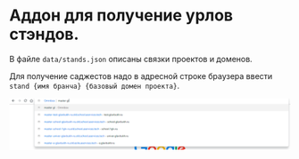 # Аддон для получение урлов стэндов.

В файле `data/stands.json` описаны связки проектов и доменов.

Для получение саджестов надо в адресной строке браузера ввести `stand {имя бранча} {базовый домен проекта}`.

![screenshot](img/screenshot.png)
